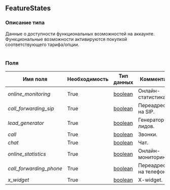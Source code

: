 
## FeatureStates

### Описание типа
Данные о доступности функциональных возможностей на аккаунте.<br/>Функциональные возможности активируются покупкой соответствующего тарифа/опции.<br/><br/>
### Поля

| Имя поля | Необходимость | Тип данных | Комментарий |
|---|---|---|---|
|*online_monitoring*|True|[boolean](/types/boolean)|Онлайн-статистика.<br/>|
|*call_forwarding_sip*|True|[boolean](/types/boolean)|Переадресация на SIP.<br/>|
|*lead_generator*|True|[boolean](/types/boolean)|Генератор лидов.<br/>|
|*call*|True|[boolean](/types/boolean)|Звонки.<br/>|
|*chat*|True|[boolean](/types/boolean)|Чат.<br/>|
|*online_statistics*|True|[boolean](/types/boolean)|Онлайн-мониторинг.<br/>|
|*call_forwarding_phone*|True|[boolean](/types/boolean)|Переадресация на телефон.<br/>|
|*x_widget*|True|[boolean](/types/boolean)|X-widget.<br/>|
